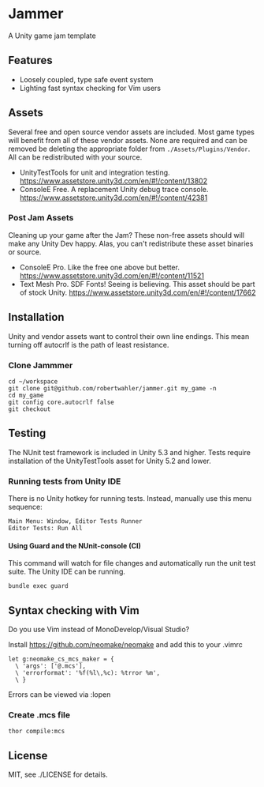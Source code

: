 Jammer
======

A Unity game jam template

Features
--------

* Loosely coupled, type safe event system
* Lighting fast syntax checking for Vim users

Assets
------

Several free and open source vendor assets are included. Most game types will
benefit from all of these vendor assets. None are required and can be removed
be deleting the appropriate folder from `./Assets/Plugins/Vendor`. All can be
redistributed with your source.

* UnityTestTools for unit and integration testing. https://www.assetstore.unity3d.com/en/#!/content/13802
* ConsoleE Free. A replacement Unity debug trace console. https://www.assetstore.unity3d.com/en/#!/content/42381

### Post Jam Assets

Cleaning up your game after the Jam? These non-free assets should will make any
Unity Dev happy. Alas, you can't redistribute these asset binaries or source.

* ConsoleE Pro.  Like the free one above but better. https://www.assetstore.unity3d.com/en/#!/content/11521
* Text Mesh Pro. SDF Fonts! Seeing is believing. This asset should be part of stock Unity. https://www.assetstore.unity3d.com/en/#!/content/17662

Installation
------------

Unity and vendor assets want to control their own line endings.
This mean turning off autocrlf is the path of least resistance.

### Clone Jammmer

    cd ~/workspace
    git clone git@github.com/robertwahler/jammer.git my_game -n
    cd my_game 
    git config core.autocrlf false
    git checkout

Testing
-------

The NUnit test framework is included in Unity 5.3 and higher.  Tests require
installation of the UnityTestTools asset for Unity 5.2 and lower.

### Running tests from Unity IDE

There is no Unity hotkey for running tests. Instead, manually use this menu sequence:

    Main Menu: Window, Editor Tests Runner
    Editor Tests: Run All

#### Using Guard and the NUnit-console (CI)

This command will watch for file changes and automatically run the unit test
suite. The Unity IDE can be running.

    bundle exec guard

Syntax checking with Vim
------------------------

Do you use Vim instead of MonoDevelop/Visual Studio? 

Install https://github.com/neomake/neomake and add this to your .vimrc

    let g:neomake_cs_mcs_maker = {
      \ 'args': ['@.mcs'],
      \ 'errorformat': '%f(%l\,%c): %trror %m',
      \ }

Errors can be viewed via :lopen

### Create .mcs file

    thor compile:mcs

License
-------

MIT, see ./LICENSE for details.
